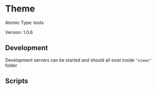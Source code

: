 # Theme

Atomic Type: tools

Version: 1.0.6

## Development

Development servers can be started and should all exist inside `"views"` folder

## Scripts
